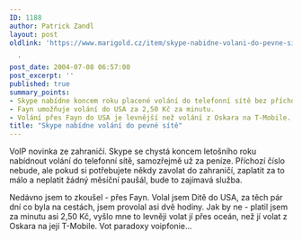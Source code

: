 ```yaml
---
ID: 1188
author: Patrick Zandl
layout: post
oldlink: 'https://www.marigold.cz/item/skype-nabidne-volani-do-pevne-site

  '
post_date: 2004-07-08 06:57:00
post_excerpt: ''
published: true
summary_points:
- Skype nabídne koncem roku placené volání do telefonní sítě bez příchozího čísla.
- Fayn umožňuje volání do USA za 2,50 Kč za minutu.
- Volání přes Fayn do USA je levnější než volání z Oskara na T-Mobile.
title: "Skype nabídne volání do pevné sítě"
---
```


<p>
VoIP novinka ze zahraničí. Skype se chystá koncem letošního roku nabídnout volání do telefonní sítě, samozřejmě už za peníze. Příchozí číslo nebude, ale pokud si potřebujete někdy zavolat do zahraničí, zaplatit za to málo a neplatit žádný měsíční paušál, bude to zajímavá služba. </p>
<p>
Nedávno jsem to zkoušel - přes Fayn. Volal jsem Ditě do USA, za těch pár dní co byla na cestách, jsem provolal asi dvě hodiny. Jak by ne - platil jsem za minutu asi 2,50 Kč, vyšlo mne to levněji volat jí přes oceán, než jí volat z Oskara na její T-Mobile. Vot paradoxy voipfonie...</p>